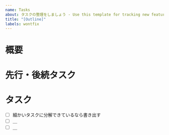 ```yaml
---
name: Tasks
about: タスクの整理をしましょう - Use this template for tracking new features.
title: "[Outline]"
labels: wontfix
---
```

# 概要

# 先行・後続タスク

# タスク
- [ ] 細かいタスクに分解できているなら書き出す
- [ ] ＿
- [ ] ＿
